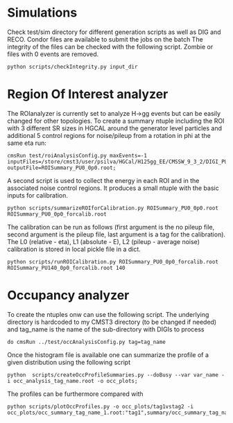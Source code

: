 # Simulations

Check test/sim directory for different generation scripts as well as DIG and RECO.
Condor files are available to submit the jobs on the batch
The integrity of the files can be checked with the following script.
Zombie or files with 0 events are removed.

```
python scripts/checkIntegrity.py input_dir
```

# Region Of Interest analyzer

The ROIanalyzer is currently set to analyze H->gg events but can be easily changed for other topologies.
To create a summary ntuple including the ROI with 3 different SR sizes in HGCAL around the generator level particles
and additional 5 control regions for noise/pileup from a rotation in phi at the same eta run:

```
cmsRun test/roiAnalysisConfig.py maxEvents=-1 inputFiles=/store/cmst3/user/psilva/HGCal/H125gg_EE/CMSSW_9_3_2/DIGI_PU0_0p0/RECO/ outputFile=ROISummary_PU0_0p0.root;
```

A second script is used to collect the energy in each ROI and in the associated noise control regions.
It produces a small ntuple with the basic inputs for calibration.

```
python scripts/summarizeROIforCalibration.py ROISummary_PU0_0p0.root ROISummary_PU0_0p0_forcalib.root 
```

The calibration can be run as follows (first argument is the no pileup file, second argument is the pileup file, last argument is a tag for the calibration).
The L0 (relative - eta), L1 (absolute - E), L2 (pileup - average noise) calibration is stored in local pickle file in a dict.

```
python scripts/runROICalibration.py ROISummary_PU0_0p0_forcalib.root ROISummary_PU140_0p0_forcalib.root 140
```

# Occupancy analyzer

To create the ntuples onw can use the following script.
The underlying directory is hardcoded to my CMST3 directory (to be changed if needed)
and tag_name is the name of the sub-directory with DIGIs to process

```
do cmsRun ../test/occAnalysisConfig.py tag=tag_name
```

Once the histogram file is available one can summarize the profile of a given distribution using the following script

```
python  scripts/createOccProfileSummaries.py --doBusy --var var_name -i occ_analysis_tag_name.root -o occ_plots;
```

The profiles can be furthermore compared with

```
python scripts/plotOccProfiles.py -o occ_plots/tag1vstag2 -i occ_plots/occ_summary_tag_name_1.root:"tag1",summary/occ_summary_tag_name_2.root:"tag2"
```
 